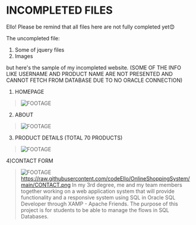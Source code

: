 # INCOMPLETED FILES

Ello!  Please be remind that all files here are not fully completed yet😊

The uncompleted file:
1) Some of jquery files
2) Images

but here's the sample of my incompleted website. (SOME OF THE INFO LIKE USERNAME AND PRODUCT NAME ARE NOT PRESENTED AND CANNOT FETCH FROM DATABASE DUE TO NO ORACLE CONNECTION)

1) HOMEPAGE
>![FOOTAGE](https://raw.githubusercontent.com/codeEllo/OnlineShoppingSystem/main/Screenshot%202021-10-25%20000657.png)<br>
>
2) ABOUT
>![FOOTAGE](https://raw.githubusercontent.com/codeEllo/OnlineShoppingSystem/main/OUR%20STORY.png)<br>

3) PRODUCT DETAILS (TOTAL 70 PRODUCTS)
>![FOOTAGE](https://raw.githubusercontent.com/codeEllo/OnlineShoppingSystem/main/Screenshot%202021-10-25%20000306.png)<br>

4)CONTACT FORM
>![FOOTAGE](https://raw.githubusercontent.com/codeEllo/OnlineShoppingSystem/main/CONTACT.png)<br>
https://raw.githubusercontent.com/codeEllo/OnlineShoppingSystem/main/CONTACT.png
In my 3rd degree, me and my team members together working on a web application system that will provide functionality and a responsive system using SQL in Oracle SQL Developer through XAMP  - Apache Friends. The purpose of this project is for students to be able to manage the flows in SQL Databases.


<!---
ellya16/ellya16 is a ✨ special ✨ repository because its `README.md` (this file) appears on your GitHub profile.
You can click the Preview link to take a look at your changes.
--->
